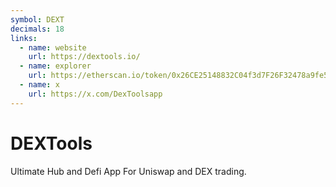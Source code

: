 ```yaml
---
symbol: DEXT
decimals: 18
links:
  - name: website
    url: https://dextools.io/
  - name: explorer
    url: https://etherscan.io/token/0x26CE25148832C04f3d7F26F32478a9fe55197166
  - name: x
    url: https://x.com/DexToolsapp
---
```


# DEXTools

Ultimate Hub and Defi App For Uniswap and DEX trading.
